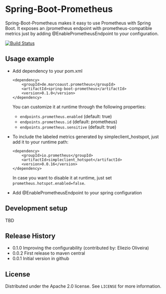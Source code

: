 # Spring-Boot-Prometheus
Spring-Boot-Prometheus makes it easy to use Prometheus with Spring Boot. It exposes an /prometheus endpoint with prometheus-compatible metrics just by adding @EnablePrometheusEndpoint to your configuration.

[![Build Status](https://travis-ci.org/maust/spring-boot-prometheus.svg?branch=master)](https://travis-ci.org/maust/spring-boot-prometheus)

## Usage example

* Add dependency to your pom.xml
    ```
    <dependency>
        <groupId>de.marcoaust.prometheus</groupId>
        <artifactId>spring-boot-prometheus</artifactId>
        <version>0.1.0</version>
    </dependency>
    ```
    You can customize it at runtime through the following properties:
    - ``endpoints.prometheus.enabled`` (default: true)
    - ``endpoints.prometheus.id`` (default: prometheus)
    - ``endpoints.prometheus.sensitive`` (default: true)


* To include the labeled metrics generated by simpleclient_hostspot, just add it to your runtime path:
    ```
    <dependency>
        <groupId>io.prometheus</groupId>
        <artifactId>simpleclient_hotspot</artifactId>
        <version>0.0.16</version>
    </dependency>
    ```
    In case you want to disable it at runtime, just set ``prometheus.hotspot.enabled=false``.

* Add @EnablePrometheusEndpoint to your spring configuration

## Development setup

TBD

## Release History

* 0.1.0 Improving the configurability (contributed by: Eliezio Oliveira)
* 0.0.2 First release to maven central
* 0.0.1 Initial version in github

## License

Distributed under the Apache 2.0 license. See ``LICENSE`` for more information.
